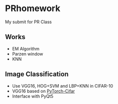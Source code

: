# PRhomework
My submit for PR Class

## Works

* EM Algorithm
* Parzen window
* KNN

## Image Classification

* Use VGG16, HOG+SVM and LBP+KNN in CIFAR-10
* VGG16 based on [PyTorch-Cifar](https://github.com/kuangliu/pytorch-cifar)
* Interface with PyQt5